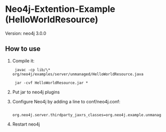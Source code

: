 # Neo4j-Extention-Example (HelloWorldResource)

Version: neo4j 3.0.0

## How to use

1. Compile it:

		javac -cp lib/\* org/neo4j/examples/server/unmanaged/HelloWorldResource.java

		jar -cvf HelloWorldResource.jar *

2. Put jar to neo4j plugins

3. Configure Neo4j by adding a line to conf/neo4j.conf:

		org.neo4j.server.thirdparty_jaxrs_classes=org.neo4j.example.unmanagedextension=/example

4. Restart neo4j
